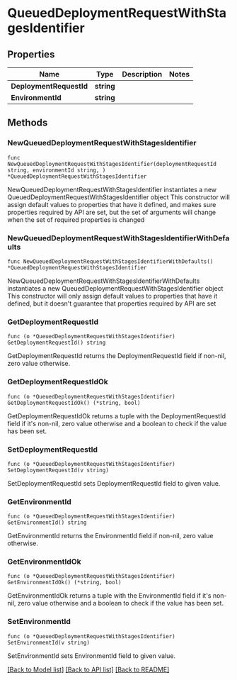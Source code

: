 # QueuedDeploymentRequestWithStagesIdentifier

## Properties

Name | Type | Description | Notes
------------ | ------------- | ------------- | -------------
**DeploymentRequestId** | **string** |  | 
**EnvironmentId** | **string** |  | 

## Methods

### NewQueuedDeploymentRequestWithStagesIdentifier

`func NewQueuedDeploymentRequestWithStagesIdentifier(deploymentRequestId string, environmentId string, ) *QueuedDeploymentRequestWithStagesIdentifier`

NewQueuedDeploymentRequestWithStagesIdentifier instantiates a new QueuedDeploymentRequestWithStagesIdentifier object
This constructor will assign default values to properties that have it defined,
and makes sure properties required by API are set, but the set of arguments
will change when the set of required properties is changed

### NewQueuedDeploymentRequestWithStagesIdentifierWithDefaults

`func NewQueuedDeploymentRequestWithStagesIdentifierWithDefaults() *QueuedDeploymentRequestWithStagesIdentifier`

NewQueuedDeploymentRequestWithStagesIdentifierWithDefaults instantiates a new QueuedDeploymentRequestWithStagesIdentifier object
This constructor will only assign default values to properties that have it defined,
but it doesn't guarantee that properties required by API are set

### GetDeploymentRequestId

`func (o *QueuedDeploymentRequestWithStagesIdentifier) GetDeploymentRequestId() string`

GetDeploymentRequestId returns the DeploymentRequestId field if non-nil, zero value otherwise.

### GetDeploymentRequestIdOk

`func (o *QueuedDeploymentRequestWithStagesIdentifier) GetDeploymentRequestIdOk() (*string, bool)`

GetDeploymentRequestIdOk returns a tuple with the DeploymentRequestId field if it's non-nil, zero value otherwise
and a boolean to check if the value has been set.

### SetDeploymentRequestId

`func (o *QueuedDeploymentRequestWithStagesIdentifier) SetDeploymentRequestId(v string)`

SetDeploymentRequestId sets DeploymentRequestId field to given value.


### GetEnvironmentId

`func (o *QueuedDeploymentRequestWithStagesIdentifier) GetEnvironmentId() string`

GetEnvironmentId returns the EnvironmentId field if non-nil, zero value otherwise.

### GetEnvironmentIdOk

`func (o *QueuedDeploymentRequestWithStagesIdentifier) GetEnvironmentIdOk() (*string, bool)`

GetEnvironmentIdOk returns a tuple with the EnvironmentId field if it's non-nil, zero value otherwise
and a boolean to check if the value has been set.

### SetEnvironmentId

`func (o *QueuedDeploymentRequestWithStagesIdentifier) SetEnvironmentId(v string)`

SetEnvironmentId sets EnvironmentId field to given value.



[[Back to Model list]](../README.md#documentation-for-models) [[Back to API list]](../README.md#documentation-for-api-endpoints) [[Back to README]](../README.md)


